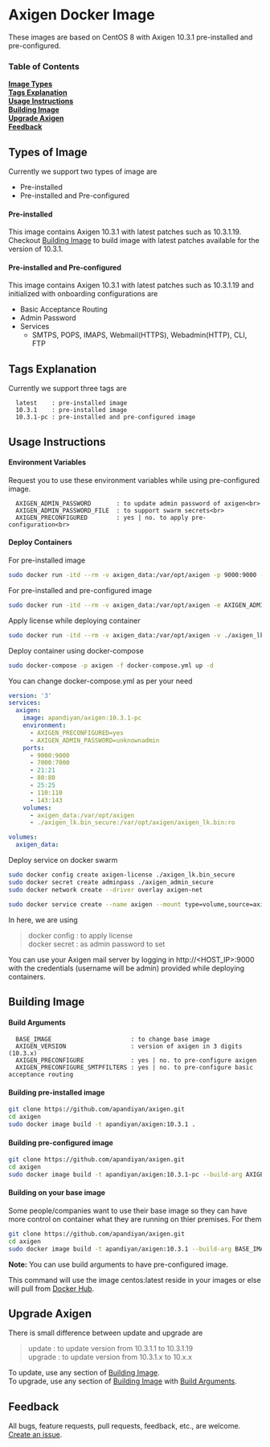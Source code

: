 # Axigen Docker Image

These images are based on CentOS 8 with Axigen 10.3.1 pre-installed and pre-configured.

### Table of Contents
**[Image Types](#image-types)**<br>
**[Tags Explanation](#tags-explanation)**<br>
**[Usage Instructions](#usage-instructions)**<br>
**[Building Image](#building-image)**<br>
**[Upgrade Axigen](#upgrade-axigen)**<br>
**[Feedback](#feedback)**<br>

## Types of Image

Currently we support two types of image are

  - Pre-installed
  - Pre-installed and Pre-configured

#### Pre-installed

This image contains Axigen 10.3.1 with latest patches such as 10.3.1.19. Checkout [Building Image](#building-image) to build image with latest patches available for the version of 10.3.1.

#### Pre-installed and Pre-configured

This image contains Axigen 10.3.1 with latest patches such as 10.3.1.19 and initialized with onboarding configurations are

  - Basic Acceptance Routing
  - Admin Password
  - Services
    - SMTPS, POPS, IMAPS, Webmail(HTTPS), Webadmin(HTTP), CLI, FTP

## Tags Explanation

Currently we support three tags are

```
  latest    : pre-installed image
  10.3.1    : pre-installed image
  10.3.1-pc : pre-installed and pre-configured image
```

## Usage Instructions

#### Environment Variables

Request you to use these environment variables while using pre-configured image.

```
  AXIGEN_ADMIN_PASSWORD       : to update admin password of axigen<br>
  AXIGEN_ADMIN_PASSWORD_FILE  : to support swarm secrets<br>
  AXIGEN_PRECONFIGURED        : yes | no. to apply pre-configuration<br>
```


#### Deploy Containers

For pre-installed image

```bash
sudo docker run -itd --rm -v axigen_data:/var/opt/axigen -p 9000:9000 -p 7000:7000 -p 80:80 -p 21:21 -p 25:25 -p 110:110 -p 143:143 apandiyan/axigen:10.3.1
```

For pre-installed and pre-configured image

```bash
sudo docker run -itd --rm -v axigen_data:/var/opt/axigen -e AXIGEN_ADMIN_PASSWORD="unknownadmin" -e AXIGEN_PRECONFIGURED="yes" -p 9000:9000 -p 7000:7000 -p 80:80 -p 21:21 -p 25:25 -p 110:110 -p 143:143 apandiyan/axigen:10.3.1-pc
```

Apply license while deploying container

```bash
sudo docker run -itd --rm -v axigen_data:/var/opt/axigen -v ./axigen_lk.bin:/var/opt/axigen/axigen_lk.bin apandiyan/axigen:10.3.1
```

Deploy container using docker-compose

```bash
sudo docker-compose -p axigen -f docker-compose.yml up -d
```

You can change docker-compose.yml as per your need

```yaml
version: '3'
services:
  axigen:
    image: apandiyan/axigen:10.3.1-pc
    environment:
      - AXIGEN_PRECONFIGURED=yes
      - AXIGEN_ADMIN_PASSWORD=unknownadmin
    ports:
      - 9000:9000
      - 7000:7000
      - 21:21
      - 80:80
      - 25:25
      - 110:110
      - 143:143
    volumes:
      - axigen_data:/var/opt/axigen
      - ./axigen_lk.bin_secure:/var/opt/axigen/axigen_lk.bin:ro

volumes:
  axigen_data:
```

Deploy service on docker swarm

```bash
sudo docker config create axigen-license ./axigen_lk.bin_secure
sudo docker secret create adminpass ./axigen_admin_secure
sudo docker network create --driver overlay axigen-net

sudo docker service create --name axigen --mount type=volume,source=axigen_data,target=/var/opt/axigen --config source=axigen-license,target=/var/opt/axigen/axigen_lk.bin --secret adminpass -e AXIGEN_ADMIN_PASSWORD_FILE=/run/secrets/adminpass -e AXIGEN_PRECONFIGURED=yes -p 9000:9000 -p 7000:7000 -p 80:80 -p 21:21 -p 25:25 -p 110:110 -p 143:143 --network axigen-net apandiyan/axigen:10.3.1-pc
```

In here, we are using

> docker config : to apply license<br>
> docker secret : as admin password to set<br>


You can use your Axigen mail server by logging in http://<HOST_IP>:9000 with the credentials (username will be admin) provided while deploying containers.


## Building Image

#### Build Arguments

```
  BASE_IMAGE                      : to change base image
  AXIGEN_VERSION                  : version of axigen in 3 digits (10.3.x)
  AXIGEN_PRECONFIGURE             : yes | no. to pre-configure axigen
  AXIGEN_PRECONFIGURE_SMTPFILTERS : yes | no. to pre-configure basic acceptance routing
```

#### Building pre-installed image

```bash
git clone https://github.com/apandiyan/axigen.git
cd axigen
sudo docker image build -t apandiyan/axigen:10.3.1 .
```

#### Building pre-configured image

```bash
git clone https://github.com/apandiyan/axigen.git
cd axigen
sudo docker image build -t apandiyan/axigen:10.3.1-pc --build-arg AXIGEN_VERSION=10.3.1 --build-arg AXIGEN_PRECONFIGURE="yes" --build-arg AXIGEN_PRECONFIGURE_SMTPFILTERS="yes" .
```

#### Building on your base image

Some people/companies want to use their base image so they can have more control on container what they are running on thier premises. For them

```bash
git clone https://github.com/apandiyan/axigen.git
cd axigen
sudo docker image build -t apandiyan/axigen:10.3.1 --build-arg BASE_IMAGE=centos .
```

**Note:** You can use build arguments to have pre-configured image.

This command will use the image centos:latest reside in your images or else will pull from [Docker Hub](https://hub.docker.com).

## Upgrade Axigen

There is small difference between update and upgrade are

  > update  : to update version from 10.3.1.1 to 10.3.1.19<br>
  > upgrade : to update version from 10.3.1.x to 10.x.x<br>

To update, use any section of [Building Image](#building-image). <br>
To upgrade, use any section of [Building Image](#building-image) with [Build Arguments](#build-arguments).


## Feedback

All bugs, feature requests, pull requests, feedback, etc., are welcome. [Create an issue](https://github.com/apandiyan/axigen/issues).
